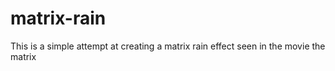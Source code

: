# matrix-rain
This is a simple attempt at creating a matrix rain effect seen in the movie the matrix
